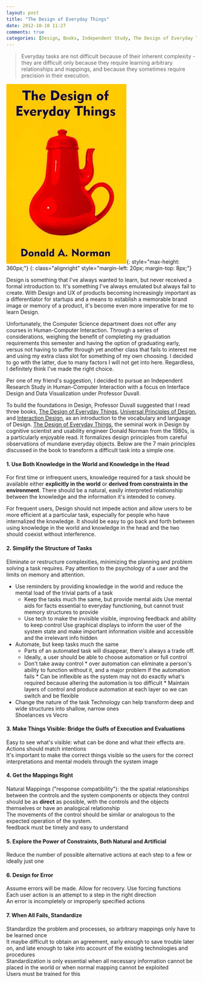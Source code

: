 ```yaml
---
layout: post
title: "The Design of Everyday Things"
date: 2012-10-10 11:27
comments: true
categories: [Design, Books, Independent Study, The Design of Everyday Things]
---
```


> Everyday tasks are not difficult because of their inherent complexity - they are difficult only because they require learning arbitrary relationships and mappings, and because they sometimes require precision in their execution.

![Teapot For Masochists](/images/teapot-for-masochists.jpeg){: style="max-height: 360px;"}
{: class="alignright" style="margin-left: 20px; margin-top: 8px;"}

Design is something that I've always wanted to learn, but never received a formal introduction to. It's something I've always emulated but always fail to create. With Design and UX of products becoming increasingly important as a differentiator for startups and a means to establish a memorable brand image or memory of a product, it's become even more imperative for me to learn Design.

Unfortunately, the Computer Science department does not offer any courses in Human-Computer Interaction. Through a series of considerations, weighing the benefit of completing my graduation requirements this semester and having the option of graduating early, versus not having to suffer through yet another class that fails to interest me and using my extra class slot for something of my own choosing. I decided to go with the latter, due to many factors I will not get into here. Regardless, I definitely think I've made the right choice.

<!-- more -->

Per one of my friend's suggestion, I decided to pursue an Independent Research Study in Human-Computer Interaction with a focus on Interface Design and Data Visualization under Professor Duvall.

To build the foundations in Design, Professor Duvall suggested that I read three books, [The Design of Everyday Things][], [Universal Principles of Design][], and [Interaction Design][], as an introduction to the vocabulary and language of Design. [The Design of Everyday Things][], the seminal work in Design by cognitive scientist and usability engineer Donald Norman from the 1980s, is a particularly enjoyable read. It formalizes design principles from careful observations of mundane everyday objects. Below are the 7 main principles discussed in the book to transform a difficult task into a simple one.

#### 1. Use Both Knowledge in the World and Knowledge in the Head

For first time or infrequent users, knowledge required for a task should be available either **explicitly in the world** or **derived from constraints in the environment**. There should be a natural, easily interpreted relationship between the knowledge and the information it's intended to convey.

For frequent users, Design should not impede action and allow users to be more efficient at a particular task, especially for people who have internalized the knowledge. It should be easy to go back and forth between using knowledge in the world and knowledge in the head and the two should coexist without interference.

#### 2. Simplify the Structure of Tasks
Eliminate or restructure complexities, minimizing the planning and problem solving a task requires. Pay attention to the psychology of a user and the limits on memory and attention.

* Use reminders by providing knowledge in the world and reduce the mental load of the trivial parts of a task
    * Keep the tasks much the same, but provide mental aids
    Use mental aids for facts essential to everyday functioning, but cannot trust memory structures to provide
    * Use tech to make the invisible visible, improving feedback and ability to keep control
    Use graphical displays to inform the user of the system state and make important information visible and accessible and the irrelevant info hidden
* Automate, but keep tasks much the same
    * Parts of an automated task will disappear, there's always a trade off.
    * Ideally, a user should be able to choose automation or full control
    * Don't take away control
          * over automation can eliminate a person's ability to function without it, and a major problem if the automation fails
          * Can be inflexible as the system may not do exactly what's required because altering the automation is too difficult
          * Maintain layers of control and produce automation at each layer so we can switch and be flexible
* Change the nature of the task
Technology can help transform deep and wide structures into shallow, narrow ones  
Shoelances vs Vecro

#### 3. Make Things Visible: Bridge the Gulfs of  Execution and Evaluations
Easy to see what's visible: what can be done and what their effects are.  
Actions should match intentions  
It's important to make the correct things visible so the users for the correct interpretations and mental models through the system image  

#### 4. Get the Mappings Right
Natural Mappings ("response compatibility"): the the spatial relationships between  the controls and the system components or objects they control should be as **direct** as possible, with the controls and the objects themselves or have an analogical relationship  
The movements of the control should be similar or analogous to the expected operation of the system.  
feedback must be timely and easy to understand  

#### 5. Explore the Power of Constraints, Both Natural and Artificial
Reduce the number of possible alternative actions at each step to a few or ideally just one

#### 6. Design for Error
Assume errors will be made. Allow for recovery. Use forcing functions  
Each user action is an attempt to a step in the right direction  
An error is incompletely or improperly specified actions  

#### 7. When All Fails, Standardize
Standardize the problem and processes, so arbitrary mappings only have to be learned once  
It maybe difficult to obtain an agreement, early enough to save trouble later on, and late enough to take into account of the existing technologies and procedures  
Standardization is only essential when all necessary information cannot be placed in the world or when normal mapping cannot be exploited  
Users must be trained for this  

[Interaction Design]: http://www.amazon.com/Interaction-Design-Beyond-Human-Computer/dp/0470018666/
[The Design of Everyday Things]: http://www.amazon.com/Design-Everyday-Things-Donald-Norman/dp/0465067107/
[Universal Principles of Design]: http://www.amazon.com/Universal-Principles-Design-Revised-Updated/dp/1592535879/